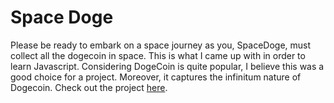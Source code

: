 # Space Doge
Please be ready to embark on a space journey as you, SpaceDoge, must collect all the dogecoin in space. This is what I came up with in order to learn Javascript. Considering DogeCoin is quite popular, I believe this was a good choice for a project. Moreover, it captures the infinitum nature of Dogecoin. Check out the project [here](https://dlaesker.github.io/SpaceDoge/).
